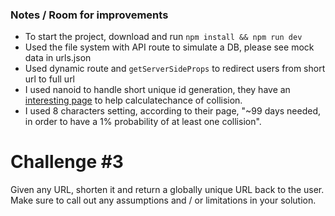 ### Notes / Room for improvements

- To start the project, download and run `npm install && npm run dev`
- Used the file system with API route to simulate a DB, please see mock data in urls.json
- Used dynamic route and `getServerSideProps` to redirect users from short url to full url
- I used nanoid to handle short unique id generation, they have an [interesting page](https://zelark.github.io/nano-id-cc/) to help calculatechance of collision.
- I used 8 characters setting, according to their page, "~99 days needed, in order to have a 1% probability of at least one collision".

# Challenge #3

Given any URL, shorten it and return a globally unique URL back to the user. Make sure to call out any assumptions and / or limitations in your solution.
